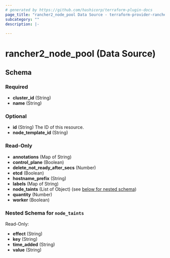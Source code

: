 ```yaml
---
# generated by https://github.com/hashicorp/terraform-plugin-docs
page_title: "rancher2_node_pool Data Source - terraform-provider-rancher2"
subcategory: ""
description: |-
  
---
```


# rancher2_node_pool (Data Source)





<!-- schema generated by tfplugindocs -->
## Schema

### Required

- **cluster_id** (String)
- **name** (String)

### Optional

- **id** (String) The ID of this resource.
- **node_template_id** (String)

### Read-Only

- **annotations** (Map of String)
- **control_plane** (Boolean)
- **delete_not_ready_after_secs** (Number)
- **etcd** (Boolean)
- **hostname_prefix** (String)
- **labels** (Map of String)
- **node_taints** (List of Object) (see [below for nested schema](#nestedatt--node_taints))
- **quantity** (Number)
- **worker** (Boolean)

<a id="nestedatt--node_taints"></a>
### Nested Schema for `node_taints`

Read-Only:

- **effect** (String)
- **key** (String)
- **time_added** (String)
- **value** (String)


